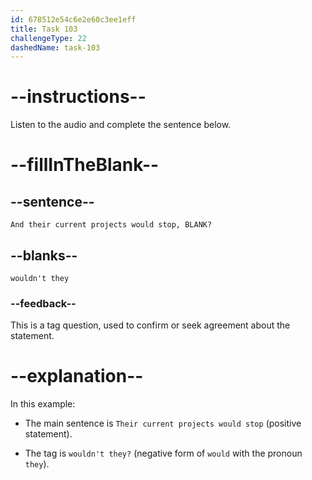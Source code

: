 ```yaml
---
id: 678512e54c6e2e60c3ee1eff
title: Task 103
challengeType: 22
dashedName: task-103
---
```


<!-- (Audio) Tom: And their current projects would stop, wouldn't they? -->

# --instructions--

Listen to the audio and complete the sentence below.

# --fillInTheBlank--

## --sentence--

`And their current projects would stop, BLANK?`

## --blanks--

`wouldn't they`

### --feedback--

This is a tag question, used to confirm or seek agreement about the statement.

# --explanation--

In this example:

- The main sentence is `Their current projects would stop` (positive statement).

- The tag is `wouldn't they?` (negative form of `would` with the pronoun `they`).
